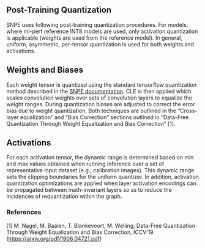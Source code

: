 ## **Post-Training Quantization**
SNPE uses following post-training quantization procedures. For models, where ml-perf reference INT8 models are used, only activation quantization is applicable (weights are used from the reference model).
In general, uniform, asymmetric, per-tensor quantization is used for both weights and activations.

## Weights and Biases
Each weight tensor is quantized using the standard tensorflow quantization method described in the [SNPE
documentation](https://developer.qualcomm.com/sites/default/files/docs/snpe/quantized_models.html). CLE is then applied which scales convolution weights over sets of convolution layers to equalize the weight ranges. During quantization biases are adjusted to correct the error bias due to weight quantization. Both techniques are outlined in the “Cross-layer equalization” and “Bias Correction” sections outlined in “Data-Free Quantization Through Weight Equalization and Bias Correction” [1].

## Activations
For each activation tensor, the dynamic range is determined based on min and max values obtained when running inference over a set of representative input dataset (e.g., calibration images). This dynamic range sets the clipping boundaries for the uniform quantizer. In addition, activation quantization optimizations are applied when layer activation encodings can be propagated between math-invariant layers so as to reduce the incidences of requantization within the graph.


### References
[1] M. Nagel, M. Baalen, T. Blankevoort, M. Welling, Data-Free Quantization Through Weight Equalization and Bias Correction, ICCV’19 (https://arxiv.org/pdf/1906.04721.pdf)
